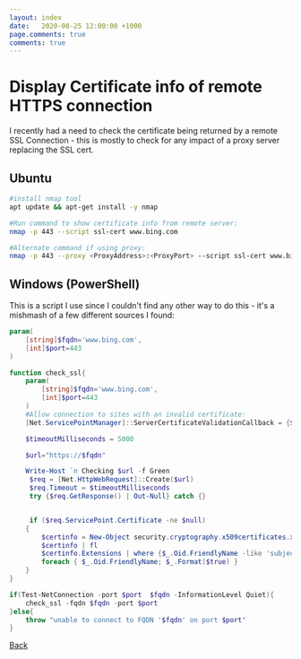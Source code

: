 ```yaml
---
layout: index
date:   2020-08-25 12:00:00 +1000
page.comments: true
comments: true
---
```


# Display Certificate info of remote HTTPS connection

I recently had a need to check the certificate being returned by a remote SSL Connection - this is mostly to check for any impact of a proxy server replacing the SSL cert.

## Ubuntu

```bash
#install nmap tool
apt update && apt-get install -y nmap

#Run command to show certificate info from remote server:
nmap -p 443 --script ssl-cert www.bing.com

#Alternate command if using proxy:
nmap -p 443 --proxy <ProxyAddress>:<ProxyPort> --script ssl-cert www.bing.com

```

## Windows (PowerShell)

This is a script I use since I couldn't find any other way to do this - it's a mishmash of a few different sources I found:


```powershell
param(
    [string]$fqdn='www.bing.com',
    [int]$port=443
)

function check_ssl{
    param(
        [string]$fqdn='www.bing.com',
        [int]$port=443
    )
    #Allow connection to sites with an invalid certificate:
    [Net.ServicePointManager]::ServerCertificateValidationCallback = {$true}

    $timeoutMilliseconds = 5000

    $url="https://$fqdn"

    Write-Host `n Checking $url -f Green
     $req = [Net.HttpWebRequest]::Create($url)
     $req.Timeout = $timeoutMilliseconds
     try {$req.GetResponse() | Out-Null} catch {}


     if ($req.ServicePoint.Certificate -ne $null)
    {
        $certinfo = New-Object security.cryptography.x509certificates.x509certificate2($req.ServicePoint.Certificate)
        $certinfo | fl
        $certinfo.Extensions | where {$_.Oid.FriendlyName -like 'subject alt*'} | `
        foreach { $_.Oid.FriendlyName; $_.Format($true) }
    }
}

if(Test-NetConnection -port $port  $fqdn -InformationLevel Quiet){
    check_ssl -fqdn $fqdn -port $port   
}else{
    throw "unable to connect to FQDN '$fqdn' on port $port"
}
```

[Back](./index.md)
